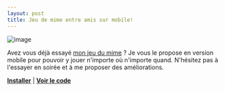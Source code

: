 ```yaml
---
layout: post
title: Jeu de mime entre amis sur mobile!
---
```


![image](https://gitlab.com/tomderudderetna/mime/raw/master/render/2018-07-30_04h56_56.png)

Avez vous déjà essayé [mon jeu du mime](https://tomderudderetna.github.io/Jeu-Mime/) ?
Je vous le propose en version mobile pour pouvoir y jouer n'importe où n'importe quand.
N'hésitez pas à l'essayer en soirée et à me proposer des améliorations.

[**Installer**](https://tomderudder.000webhostapp.com/mime/mime_0_0_1.apk) |
[**Voir le code**](https://gitlab.com/tomderudderetna/mime)
